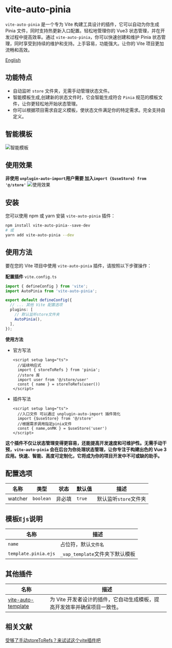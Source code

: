 # vite-auto-pinia

`vite-auto-pinia` 是一个专为 Vite 构建工具设计的插件，它可以自动为你生成 Pinia 文件，同时支持热更新入口配置。轻松地管理你的 Vue3 状态管理，并在开发过程中提高效率。通过 `vite-auto-pinia`，你可以快速创建和维护 Pinia 状态管理，同时享受到持续的维护和支持。上手容易，功能强大。让你的 Vite 项目更加流畅和高效。

[English](/README.en.md)
## 功能特点

- 自动监听 `store` 文件夹，无需手动管理状态文件。
- 智能模板生成,创建新的状态文件时，它会智能生成符合 `Pinia` 规范的模板文件，让你更轻松地开始状态管理。
- 你可以根据项目需求自定义模板，使状态文件满足你的特定需求。完全支持自定义。

## 智能模板

![智能模板](https://gitee.com/xiaotaibai123/vite-auto-pinia/raw/master/public/PiniaAuto1.gif)
## 使用效果
**非使用 `unplugin-auto-import`用户需要 加入`import {$useStore} from '@/store'`**
![使用效果](https://gitee.com/xiaotaibai123/vite-auto-pinia/raw/master/public/PiniaAuto2.gif)
## 安装

您可以使用 npm 或 yarn 安装 `vite-auto-pinia` 插件：

```bash
npm install vite-auto-pinia--save-dev
# 或
yarn add vite-auto-pinia --dev
```

## 使用方法

要在您的 Vite 项目中使用 `vite-auto-pinia` 插件，请按照以下步骤操作：

**配置插件**  `vite.config.ts`
``` typescript
import { defineConfig } from 'vite';
import AutoPinia from 'vite-auto-pinia';

export default defineConfig({
  // ... 其他 Vite 配置选项
  plugins: [
    // 默认监听store文件夹
    AutoPinia(),
  ],
});
```

**使用方法**
- 官方写法
  ``` vue
  <script setup lang="ts">
    //延续响应式
    import { storeToRefs } from 'pinia';
    //store 库
    import user from '@/store/user'
    const { name } = storeToRefs(user())
  </script>
  ```
- 插件写法
  ``` vue
  <script setup lang="ts">
    //入口文件 可以通过 unplugin-auto-import 插件简化
    import {$useStore} from '@/store'
    //根据需求调用指定pinia文件
    const { name,onMK } = $useStore('user')
  </script>
  ```
**这个插件不仅让状态管理变得更容易，还能提高开发速度和可维护性。无需手动干预，`vite-auto-pinia` 会在后台为你处理状态管理，让你专注于构建出色的 Vue 3 应用。快速、智能、高度可定制化，它将成为你的项目开发中不可或缺的助手。**

## 配置选项

| 名称    | 类型      | 状态   | 默认值 | 描述                  |
| ------- | --------- | ------ | ------ | --------------------- |
| watcher | `boolean` | 非必填 | `true` | 默认监听`store`文件夹 |

  
## 模板`Ejs`说明

| 名称                 | 描述                            |
| -------------------- | ------------------------------- |
| `name`               | 占位符，默认`文件名`            |
| `template.pinia.ejs` | `_vap_template`文件夹下默认模板 |

## 其他插件
| 名称                                                                   | 描述                                                                     |
| ---------------------------------------------------------------------- | ------------------------------------------------------------------------ |
| [vite-auto-template](https://www.npmjs.com/package/vite-auto-template) | 为 Vite 开发者设计的插件，它自动生成模板，提高开发效率并确保项目一致性。 

## 相关文献
[受够了手动storeToRefs？来试试这个vite插件吧](https://juejin.cn/post/7097893752030625828)